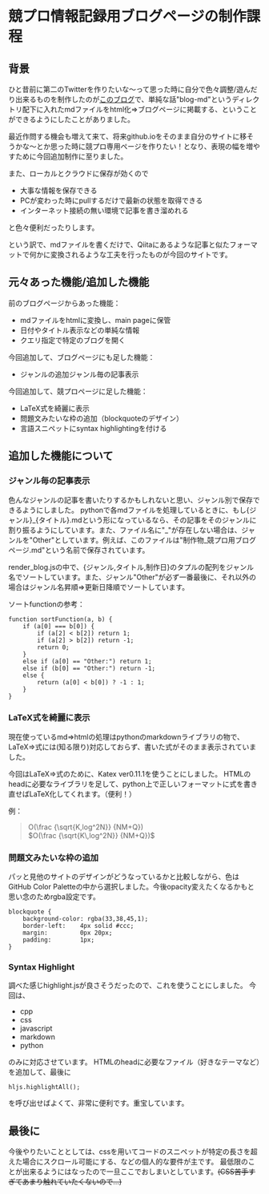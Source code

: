 # 競プロ情報記録用ブログページの制作課程

## 背景
ひと昔前に第二のTwitterを作りたいな～って思った時に自分で色々調整/遊んだり出来るものを制作したのが[このブログ](https://apiros3.github.io/blog)で、単純な話"blog-md"というディレクトリ配下に入れたmdファイルをhtml化⇒ブログページに掲載する、ということができるようにしたことがありました。

最近作問する機会も増えて来て、将来github.ioをそのまま自分のサイトに移そうかな～とか思った時に競プロ専用ページを作りたい！となり、表現の幅を増やすために今回追加制作に至りました。

また、ローカルとクラウドに保存が効くので

* 大事な情報を保存できる
* PCが変わった時にpullするだけで最新の状態を取得できる
* インターネット接続の無い環境で記事を書き溜めれる

と色々便利だったりします。 

という訳で、mdファイルを書くだけで、Qiitaにあるような記事と似たフォーマットで何かに変換されるような工夫を行ったものが今回のサイトです。

## 元々あった機能/追加した機能

前のブログページからあった機能：

* mdファイルをhtmlに変換し、main pageに保管
* 日付やタイトル表示などの単純な情報
* クエリ指定で特定のブログを開く

今回追加して、ブログページにも足した機能：

* ジャンルの追加ジャンル毎の記事表示

今回追加して、競プロページに足した機能：

* LaTeX式を綺麗に表示
* 問題文みたいな枠の追加（blockquoteのデザイン）
* 言語スニペットにsyntax highlightingを付ける

## 追加した機能について

### ジャンル毎の記事表示

色んなジャンルの記事を書いたりするかもしれないと思い、ジャンル別で保存できるようにしました。
pythonで各mdファイルを処理しているときに、もし{ジャンル}_{タイトル}.mdという形になっているなら、その記事をそのジャンルに割り振るようにしています。また、ファイル名に"\_"が存在しない場合は、ジャンルを"Other"としています。例えば、このファイルは"制作物_競プロ用ブログページ.md"という名前で保存されています。

render_blog.jsの中で、{ジャンル,タイトル,制作日}のタプルの配列をジャンル名でソートしています。また、ジャンル"Other"が必ず一番最後に、それ以外の場合はジャンル名昇順⇒更新日降順でソートしています。

ソートfunctionの参考：
```
function sortFunction(a, b) {
    if (a[0] === b[0]) {
        if (a[2] < b[2]) return 1;
        if (a[2] > b[2]) return -1;
        return 0;
    }
    else if (a[0] == "Other:") return 1;
    else if (b[0] == "Other:") return -1;
    else {
        return (a[0] < b[0]) ? -1 : 1;
    }
}
```

### LaTeX式を綺麗に表示

現在使っているmd⇒htmlの処理はpythonのmarkdownライブラリの物で、LaTeX⇒式には(知る限り)対応しておらず、書いた式がそのまま表示されていました。

今回はLaTeX⇒式のために、Katex ver0.11.1を使うことにしました。
HTMLのheadに必要なライブラリを足して、python上で正しいフォーマットに式を書き直せばLaTeX化してくれます。（便利！）

例：<br>
> O(\frac {\sqrt{K\,log^2N}} {NM+Q}) <br>
> $O(\frac {\sqrt{K\,log^2N}} {NM+Q})$

### 問題文みたいな枠の追加

パッと見他のサイトのデザインがどうなっているかと比較しながら、色はGitHub Color Paletteの中から選択しました。今後opacity変えたくなるかもと思い念のためrgba設定です。

```
blockquote {
    background-color: rgba(33,38,45,1);
	border-left:	4px solid #ccc;
	margin:			0px 20px;
	padding:		1px;
}
```

### Syntax Highlight

調べた感じhighlight.jsが良さそうだったので、これを使うことにしました。
今回は、

* cpp
* css
* javascript
* markdown
* python

のみに対応させています。
HTMLのheadに必要なファイル（好きなテーマなど）を追加して、最後に

```
hljs.highlightAll();
```

を呼び出せばよくて、非常に便利です。重宝しています。

## 最後に

今後やりたいこととしては、cssを用いてコードのスニペットが特定の長さを超えた場合にスクロール可能にする、などの個人的な要件が主です。
最低限のことが出来るようにはなったので一旦ここでおしまいとしています。<s>(CSS苦手すぎてあまり触れていたくないので…)</s>
